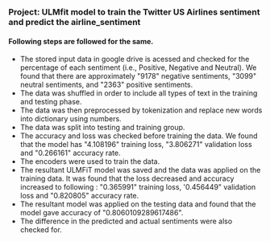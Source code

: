 ### Project: ULMfit model to train the Twitter US Airlines sentiment and predict the airline_sentiment

#### Following steps are followed for the same.
- The stored input data in google drive is acessed and checked for the percentage of each sentiment (i.e., Positive, Negative and Neutral).
   We found that there are approximately "9178" negative sentiments, "3099" neutral sentiments, and "2363" positive sentiments.
- The data was shuffled in order to include all types of text in the training and testing phase.
- The data was then preprocessed by tokenization and replace new words into dictionary using numbers.
- The data was split into testing and training group.
- The accuracy and loss was checked before training the data.
   We found that the model has "4.108196" training loss, "3.806271" validation loss and "0.266161" accuracy rate.
- The encoders were used to train the data.
- The resultant ULMFiT model was saved and the data was applied on the training data. 
   It was found that the loss decreased and accuracy increased to following : "0.365991" training loss, '0.456449" validation loss and "0.820805" accuracy rate.
- The resultant model was applied on the testing data and found that 
   the model gave accuracy of "0.8060109289617486".
- The difference in the predicted and actual sentiments were also checked for.
